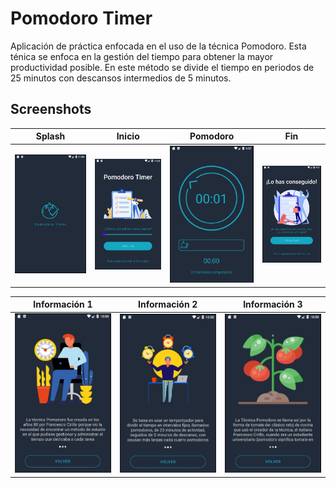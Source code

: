 # Pomodoro Timer

Aplicación de práctica enfocada en el    uso de la técnica Pomodoro. Esta ténica se enfoca en la gestión del tiempo
para obtener la mayor productividad posible. En este método se divide el tiempo en periodos de 25 minutos con
descansos intermedios de 5 minutos.

## Screenshots
Splash | Inicio | Pomodoro | Fin
------ | -----  | ------   | --------
![](img/img1.jpg) | ![](img/img2.jpg) | ![](img/img3.jpg) | ![](img/img4.jpg)

Información 1 | Información 2 | Información 3
------        | -----         | ------
![](img/img5.jpg) | ![](img/img6.jpg) | ![](img/img7.jpg)